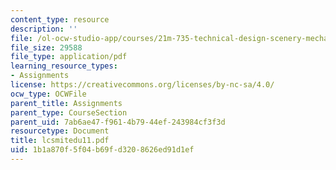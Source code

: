 ```yaml
---
content_type: resource
description: ''
file: /ol-ocw-studio-app/courses/21m-735-technical-design-scenery-mechanisms-and-special-effects-spring-2004/1b1a870f5f04b69fd3208626ed91d1ef_lcsmitedu11.pdf
file_size: 29588
file_type: application/pdf
learning_resource_types:
- Assignments
license: https://creativecommons.org/licenses/by-nc-sa/4.0/
ocw_type: OCWFile
parent_title: Assignments
parent_type: CourseSection
parent_uid: 7ab6ae47-f961-4b79-44ef-243984cf3f3d
resourcetype: Document
title: lcsmitedu11.pdf
uid: 1b1a870f-5f04-b69f-d320-8626ed91d1ef
---
```

